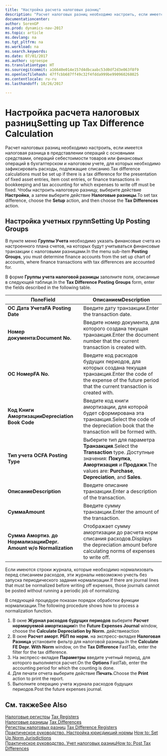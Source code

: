 ```yaml
---
title: "Настройка расчета налоговых разниц"
description: "Расчет налоговых разниц необходимо настроить, если имеется налоговая разница в представлении операций с основными средствами, операций себестоимости товаров или финансовых операций в бухгалтерском и налоговом учете, для которых необходимо зафиксировать расходы, подлежащие списанию."
documentationcenter: 
author: SorenGP
ms.prod: dynamics-nav-2017
ms.topic: article
ms.devlang: na
ms.tgt_pltfrm: na
ms.workload: na
ms.search.keywords: 
ms.date: 07/01/2017
ms.author: sgroespe
ms.translationtype: HT
ms.sourcegitcommit: a16640e014e157d4dbcaabc53d0df2d3e063f8f9
ms.openlocfilehash: 47ffcbb687ff49c32f4fdda999be990960268025
ms.contentlocale: ru-ru
ms.lasthandoff: 10/26/2017

---
```

# <a name="setting-up-tax-difference-calculation"></a><span data-ttu-id="74e2e-103">Настройка расчета налоговых разниц</span><span class="sxs-lookup"><span data-stu-id="74e2e-103">Setting up Tax Difference Calculation</span></span>
<span data-ttu-id="74e2e-104">Расчет налоговых разниц необходимо настроить, если имеется налоговая разница в представлении операций с основными средствами, операций себестоимости товаров или финансовых операций в бухгалтерском и налоговом учете, для которых необходимо зафиксировать расходы, подлежащие списанию.</span><span class="sxs-lookup"><span data-stu-id="74e2e-104">Tax difference calculations must be set up if there is a tax difference for the presentation of fixed asset entries, item cost entries, or finance transactions in bookkeeping and tax accounting for which expenses to write off must be fixed.</span></span> <span data-ttu-id="74e2e-105">Чтобы настроить налоговую разницу, выберите действие **Настройка**, а затем выберите действие **Налоговые разницы**.</span><span class="sxs-lookup"><span data-stu-id="74e2e-105">To set tax difference, choose the **Setup** action, and then choose the **Tax Differences** action.</span></span>  

## <a name="setting-up-posting-groups"></a><span data-ttu-id="74e2e-106">Настройка учетных групп</span><span class="sxs-lookup"><span data-stu-id="74e2e-106">Setting Up Posting Groups</span></span>  
<span data-ttu-id="74e2e-107">В пункте меню **Группы Учета** необходимо указать финансовые счета из настроенного плана счетов, на которых будут учитываться финансовые транзакции с налоговыми разницами.</span><span class="sxs-lookup"><span data-stu-id="74e2e-107">In the menu sub-item **Posting Groups**, you must determine finance accounts from the set up chart of accounts, where finance transactions with tax differences are accounted for.</span></span>  

<span data-ttu-id="74e2e-108">В форме **Группы учета налоговой разницы** заполните поля, описанные в следующей таблице.</span><span class="sxs-lookup"><span data-stu-id="74e2e-108">In the **Tax Difference Posting Groups** form, enter the fields described in the following table.</span></span>  

|<span data-ttu-id="74e2e-109">Поле</span><span class="sxs-lookup"><span data-stu-id="74e2e-109">Field</span></span>|<span data-ttu-id="74e2e-110">Описанием</span><span class="sxs-lookup"><span data-stu-id="74e2e-110">Description</span></span>|  
|-------------|-----------------|  
|<span data-ttu-id="74e2e-111">**ОС Дата Учета**</span><span class="sxs-lookup"><span data-stu-id="74e2e-111">**FA Posting Date**</span></span>|<span data-ttu-id="74e2e-112">Введите дату транзакции.</span><span class="sxs-lookup"><span data-stu-id="74e2e-112">Enter the transaction date.</span></span>|  
|<span data-ttu-id="74e2e-113">**Номер документа:**</span><span class="sxs-lookup"><span data-stu-id="74e2e-113">**Document No.**</span></span>|<span data-ttu-id="74e2e-114">Введите номер документа, для которого создана текущая транзакция.</span><span class="sxs-lookup"><span data-stu-id="74e2e-114">Enter the document number that the current transaction is created with.</span></span>|  
|<span data-ttu-id="74e2e-115">**ОС Номер**</span><span class="sxs-lookup"><span data-stu-id="74e2e-115">**FA No.**</span></span>|<span data-ttu-id="74e2e-116">Введите код расходов будущих периодов, для которых создана текущая транзакция.</span><span class="sxs-lookup"><span data-stu-id="74e2e-116">Enter the code of the expense of the future period that the current transaction is created with.</span></span>|  
|<span data-ttu-id="74e2e-117">**Код Книги Амортизации**</span><span class="sxs-lookup"><span data-stu-id="74e2e-117">**Depreciation Book Code**</span></span>|<span data-ttu-id="74e2e-118">Введите код книги амортизации, для которой будет сформирована эта транзакция.</span><span class="sxs-lookup"><span data-stu-id="74e2e-118">Select the code of the depreciation book that the transaction will be formed with.</span></span>|  
|<span data-ttu-id="74e2e-119">**Тип учета ОС**</span><span class="sxs-lookup"><span data-stu-id="74e2e-119">**FA Posting Type**</span></span>|<span data-ttu-id="74e2e-120">Выберите тип для параметра **Транзакция**.</span><span class="sxs-lookup"><span data-stu-id="74e2e-120">Select the **Transaction** type.</span></span> <span data-ttu-id="74e2e-121">Доступные значения: **Покупка**, **Амортизация** и **Продажи**.</span><span class="sxs-lookup"><span data-stu-id="74e2e-121">The values are: **Purchase**, **Depreciation**, and **Sales**.</span></span>|  
|<span data-ttu-id="74e2e-122">**Описание**</span><span class="sxs-lookup"><span data-stu-id="74e2e-122">**Description**</span></span>|<span data-ttu-id="74e2e-123">Введите описание транзакции.</span><span class="sxs-lookup"><span data-stu-id="74e2e-123">Enter a description of the transaction.</span></span>|  
|<span data-ttu-id="74e2e-124">**Сумма**</span><span class="sxs-lookup"><span data-stu-id="74e2e-124">**Amount**</span></span>|<span data-ttu-id="74e2e-125">Введите сумму транзакции.</span><span class="sxs-lookup"><span data-stu-id="74e2e-125">Enter the amount of the transaction.</span></span>|  
|<span data-ttu-id="74e2e-126">**Сумма Амортиз. до Нормализации**</span><span class="sxs-lookup"><span data-stu-id="74e2e-126">**Depr. Amount w/o Normalization**</span></span>|<span data-ttu-id="74e2e-127">Отображает сумму амортизации до расчета норм списания расходов.</span><span class="sxs-lookup"><span data-stu-id="74e2e-127">Displays the depreciation amount before calculating norms of expenses to write off.</span></span>|  

<span data-ttu-id="74e2e-128">Если имеются строки журнала, которые необходимо нормализовать перед списанием расходов, эти журналы невозможно учесть без запуска периодического задания нормализации.</span><span class="sxs-lookup"><span data-stu-id="74e2e-128">If there are journal lines that must be normalized before writing off expenses, those journals cannot be posted without running a periodic job of normalizing.</span></span>  

<span data-ttu-id="74e2e-129">В следующей процедуре показан порядок обработки функции нормализации.</span><span class="sxs-lookup"><span data-stu-id="74e2e-129">The following procedure shows how to process a normalization function.</span></span>  

1.  <span data-ttu-id="74e2e-130">В окне **Журнал расходов будущих периодов** выберите **Расчет нормируемой амортизации**</span><span class="sxs-lookup"><span data-stu-id="74e2e-130">In the **Future Expenses Journal** window, choose the **Calculate Depreciation by Norm.**</span></span> <span data-ttu-id="74e2e-131">действие</span><span class="sxs-lookup"><span data-stu-id="74e2e-131">action</span></span>  
2.  <span data-ttu-id="74e2e-132">В окне **Расчет аморт. РБП по норм.** на экспресс-вкладке **Налоговая Разница** установите фильтр для налоговой разницы.</span><span class="sxs-lookup"><span data-stu-id="74e2e-132">In the **Calculate FE Depr. With Norm** window, on the **Tax Difference** FastTab, enter the filter for the tax difference.</span></span>  
3.  <span data-ttu-id="74e2e-133">На экспресс-вкладке **Параметры** введите учетный период, для которого выполняется расчет.</span><span class="sxs-lookup"><span data-stu-id="74e2e-133">On the **Options** FastTab, enter the accounting period for which the counting is done.</span></span>  
4.  <span data-ttu-id="74e2e-134">Для печати отчета выберите действие **Печать**.</span><span class="sxs-lookup"><span data-stu-id="74e2e-134">Choose the **Print** action to print the report.</span></span>  
5.  <span data-ttu-id="74e2e-135">Выполните операцию учета журнала расходов будущих периодов.</span><span class="sxs-lookup"><span data-stu-id="74e2e-135">Post the future expenses journal.</span></span>  

## <a name="see-also"></a><span data-ttu-id="74e2e-136">См. также</span><span class="sxs-lookup"><span data-stu-id="74e2e-136">See Also</span></span>  
 <span data-ttu-id="74e2e-137">[Налоговые регистры](tax-registers.md) </span><span class="sxs-lookup"><span data-stu-id="74e2e-137">[Tax Registers](tax-registers.md) </span></span>  
 <span data-ttu-id="74e2e-138">[Налоговые разницы](assetId:///e42ca8e7-1cee-4fb8-9f71-e596f29cabc3) </span><span class="sxs-lookup"><span data-stu-id="74e2e-138">[Tax Differences](assetId:///e42ca8e7-1cee-4fb8-9f71-e596f29cabc3) </span></span>  
 <span data-ttu-id="74e2e-139">[Регистры налоговых разниц](tax-difference-registers.md) </span><span class="sxs-lookup"><span data-stu-id="74e2e-139">[Tax Difference Registers](tax-difference-registers.md) </span></span>  
 <span data-ttu-id="74e2e-140">[Практическое руководство. Настройка юрисдикций нормы](how-to-set-up-norm-jurisdictions.md) </span><span class="sxs-lookup"><span data-stu-id="74e2e-140">[How to: Set Up Norm Jurisdictions](how-to-set-up-norm-jurisdictions.md) </span></span>  
 [<span data-ttu-id="74e2e-141">Практическое руководство. Учет налоговых разниц</span><span class="sxs-lookup"><span data-stu-id="74e2e-141">How to: Post Tax Differences</span></span>](how-to-post-tax-differences.md)

